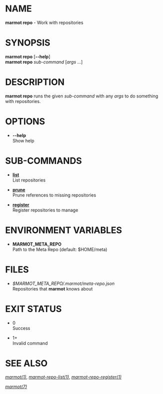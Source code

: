 # NAME

**marmot repo** - Work with repositories

# SYNOPSIS

**marmot repo** \[**--help**\]  
**marmot repo** *sub-command* \[*args* …\]

# DESCRIPTION

**marmot repo** runs the given *sub-command* with any *args* to do
something with repositories.

# OPTIONS

  - **--help**  
    Show help

# SUB-COMMANDS

  - [**list**](./marmot-repo-list.1.md)  
    List repositories

  - [**prune**](./marmot-repo-prune.1.md)  
    Prune references to missing repositories

  - [**register**](./marmot-repo-register.1.md)  
    Register repositories to manage

# ENVIRONMENT VARIABLES

  - **MARMOT\_META\_REPO**  
    Path to the Meta Repo (default: $HOME/meta)

# FILES

  - *$MARMOT\_META\_REPO/.marmot/meta-repo.json*  
    Repositories that **marmot** knows about

# EXIT STATUS

  - 0  
    Success

  - 1+  
    Invalid command

# SEE ALSO

[*marmot(1)*](./marmot.1.md),
[*marmot-repo-list(1)*](./marmot-repo-list.1.md),
[*marmot-repo-register(1)*](./marmot-repo-register.1.md)

[*marmot(7)*](./marmot.7.md)
